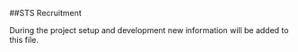 ##STS Recruitment

During the project setup and development new information will be added to this file.
